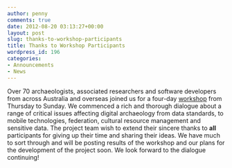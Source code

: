 ```yaml
---
author: penny
comments: true
date: 2012-08-20 03:13:27+00:00
layout: post
slug: thanks-to-workshop-participants
title: Thanks to Workshop Participants
wordpress_id: 196
categories:
- Announcements
- News
---
```


Over 70 archaeologists, associated researchers and software developers from across Australia and overseas joined us for a four-day [workshop](http://fedarch.org/ocs/index.php/FAIMS/SW2012) from Thursday to Sunday. We commenced a rich and thorough dialogue about a range of critical issues affecting digital archaeology from data standards, to mobile technologies, federation, cultural resource management and sensitive data. The project team wish to extend their sincere thanks to **all** participants for giving up their time and sharing their ideas. We have much to sort through and will be posting results of the workshop and our plans for the development of the project soon. We look forward to the dialogue continuing!
